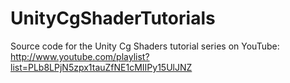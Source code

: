 UnityCgShaderTutorials
======================

Source code for the Unity Cg Shaders tutorial series on YouTube: http://www.youtube.com/playlist?list=PLb8LPjN5zpx1tauZfNE1cMIIPy15UlJNZ